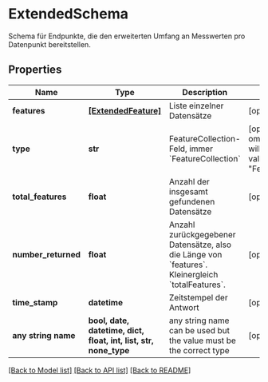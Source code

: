 # ExtendedSchema

Schema für Endpunkte, die den erweiterten Umfang an Messwerten pro Datenpunkt bereitstellen.

## Properties
Name | Type | Description | Notes
------------ | ------------- | ------------- | -------------
**features** | [**[ExtendedFeature]**](ExtendedFeature.md) | Liste einzelner Datensätze | [optional] 
**type** | **str** | FeatureCollection-Feld, immer &#x60;FeatureCollection&#x60; | [optional]  if omitted the server will use the default value of "FeatureCollection"
**total_features** | **float** | Anzahl der insgesamt gefundenen Datensätze | [optional] 
**number_returned** | **float** | Anzahl zurückgegebener Datensätze, also die Länge von &#x60;features&#x60;. Kleinergleich &#x60;totalFeatures&#x60;. | [optional] 
**time_stamp** | **datetime** | Zeitstempel der Antwort | [optional] 
**any string name** | **bool, date, datetime, dict, float, int, list, str, none_type** | any string name can be used but the value must be the correct type | [optional]

[[Back to Model list]](../README.md#documentation-for-models) [[Back to API list]](../README.md#documentation-for-api-endpoints) [[Back to README]](../README.md)


